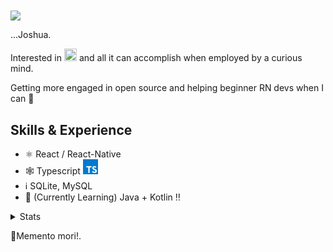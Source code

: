 
<img align="center" src="https://c.tenor.com/ch3vWUSkaiEAAAAM/eminem-hey.gif" width="200"/>


...Joshua. 

Interested in <img src="https://upload.wikimedia.org/wikipedia/commons/thumb/6/6a/JavaScript-logo.png/240px-JavaScript-logo.png" alt="" width="20px" height="20px">  and all it can accomplish when employed by a curious mind.

Getting more engaged in open source and helping beginner RN devs when I can :punch:

## Skills & Experience
* ⚛️ React / React-Native
* 🕸️ Typescript
  <img src="https://raw.githubusercontent.com/github/explore/80688e429a7d4ef2fca1e82350fe8e3517d3494d/topics/typescript/typescript.png" alt="typescript_logo" width="24" height="24"/>
* ℹ️ SQLite, MySQL
* :large_blue_diamond: (Currently Learning) Java + Kotlin ‼️

<details>
<summary>Stats</summary>
<br />

![My GitHub stats](https://github-readme-stats.vercel.app/api?username=firstchaircoder)
  [![My Github Streaks](https://github-readme-streak-stats.herokuapp.com/?user=firstchaircoder&fire=eb1b0c&ring=eb1b0c&currStreakLabel=eb1b0c)]
</details>

:pray:Memento mori!.

